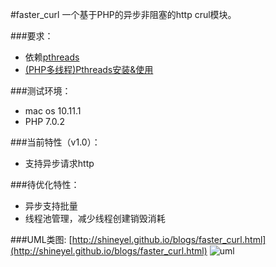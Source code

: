 #faster_curl
一个基于PHP的异步非阻塞的http crul模块。

###要求：
* 依赖[pthreads](https://github.com/krakjoe/pthreads)
* [(PHP多线程)Pthreads安装&使用](http://shineyel.github.io/blogs/pthreads.html)

###测试环境：
* mac os 10.11.1
* PHP 7.0.2

###当前特性（v1.0）：
* 支持异步请求http

###待优化特性：
* 异步支持批量
* 线程池管理，减少线程创建销毁消耗

###UML类图:
[http://shineyel.github.io/blogs/faster_curl.html](http://shineyel.github.io/blogs/faster_curl.html)
![uml](http://shineyel.github.io/images/faster_curl_01.png)